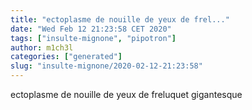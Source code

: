 ```yaml
---
title: "ectoplasme de nouille de yeux de frel..."
date: "Wed Feb 12 21:23:58 CET 2020"
tags: ["insulte-mignone", "pipotron"]
author: m1ch3l
categories: ["generated"]
slug: "insulte-mignone/2020-02-12-21:23:58"
---
```


ectoplasme de nouille de yeux de freluquet gigantesque
